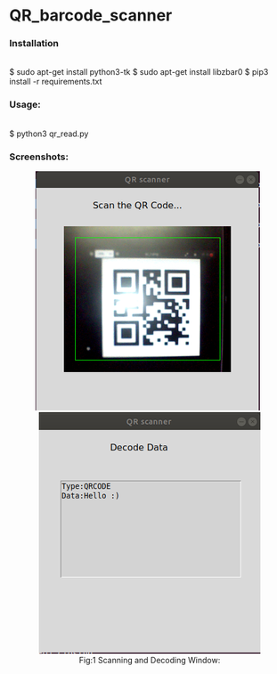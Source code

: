 # QR_barcode_scanner

<h3>Installation</h3><br>
$ sudo apt-get install python3-tk
$ sudo apt-get install libzbar0
$ pip3 install -r requirements.txt


<h3>Usage:</h3><br>
$ python3 qr_read.py<br>

<h3>Screenshots: </h3>
<p align="center">
 <img src="images/screenshot_1.png"></img>&nbsp&nbsp
 <img src="images/screenshot_2.png"></img><br>
 Fig:1 Scanning and Decoding Window:<br>
</p>
